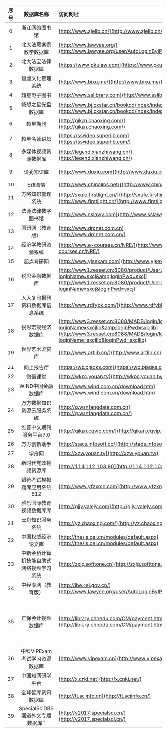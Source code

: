 | 序号 |                数据库名称                | 访问网址                                                                                                                                                                        | 免费访问方式                                                                                                                                                                                                                                                     |
| :--: | :--------------------------------------: | :------------------------------------------------------------------------------------------------------------------------------------------------------------------------------ | :--------------------------------------------------------------------------------------------------------------------------------------------------------------------------------------------------------------------------------------------------------------- |
|  0  |              浙江网络图书馆              | [http://www.zjelib.cn/](http://www.zjelib.cn/)                                                                                                                                     |                                                                                                                                                                                                                                                                  |
|  1  |          北大法意案例教学数据库          | [http://www.lawyee.org/](http://www.lawyee.org/user/AutoLoginByIP.asp)                                                                                                             | 账号密码为：sxcjlaw                                                                                                                                                                                                                                              |
|  2  |            北大法宝法律数据库            | [https://www.pkulaw.com](https://www.pkulaw.com/)                                                                                                                                  | 账号：山西财经大学<br />密码：123456                                                                                                                                                                                                                             |
|  3  |             碧虚文化管理系统             | [http://www.bixu.me/](http://www.bixu.me/)                                                                                                                                         | 账号密码：bixu2020                                                                                                                                                                                                                                               |
|  4  |               超星电子图书               | [http://www.sslibrary.com](http://www.sslibrary.com/)                                                                                                                              | 账号：sxcj  密码：sxcjdx@0318                                                                                                                                                                                                                                    |
|  5  |            畅想之星光盘数据库            | [http://www.bj.cxstar.cn/bookcd/index/index.do](http://www.bj.cxstar.cn/bookcd/index/index.do)                                                                                     | 账号：sxcjdx``密码：111111                                                                                                                                                                                                                                       |
|  6  |                 超星期刊                 | [http://qikan.chaoxing.com/](http://qikan.chaoxing.com/)                                                                                                                           | 无须账密  全库免费开放访问                                                                                                                                                                                                                                       |
|  7  |               超星名师讲坛               | [https://ssvideo.superlib.com](https://ssvideo.superlib.com/)                                                                                                                      | 单位：山西财经大学  账号：sxcj 密码：sxcjdx@0318                                                                                                                                                                                                                 |
|  8  |           多媒体视频资源数据库           | [http://legend.xianzhiwang.cn/](http://legend.xianzhiwang.cn/)                                                                                                                     | 无须账密  全库免费开放访问                                                                                                                                                                                                                                       |
|  9  |                读秀知识库                | [http://www.duxiu.com](http://www.duxiu.com/)                                                                                                                                      | 账号：sxcj  密码：sxcjdx@0318<br />账号: `sxstsg2`　密码: `sxst#09072@dx`                                                                                                                                                                                    |
|  10  |                 E线图情                 | [http://www.chinalibs.net/](http://www.chinalibs.net/)                                                                                                                             | 账号密码：exiantuqing2020                                                                                                                                                                                                                                        |
|  11  |             方略知识管理系统             | [http://sxufe.firstlight.cn/](http://sxufe.firstlight.cn/)或[http://www.firstlight.cn/](http://www.firstlight.cn/)                                                                    | 账号密码：fanglve2020                                                                                                                                                                                                                                            |
|  12  |            法源法律数字图书馆            | [http://www.sslawy.com](http://www.sslawy.com/)                                                                                                                                    | 单位编码：sxcjdx<br />账号：814371@lawy.org 密码：21675605                                                                                                                                                                                                       |
|  13  |             国研网（教育版）             | [http://www.drcnet.com.cn](http://www.drcnet.com.cn/)                                                                                                                              | 全库免费开放访问                                                                                                                                                                                                                                                 |
|  14  |            经济学教研资源系统            | [http://www.e-courses.cn/NRE/](http://www.e-courses.cn/NRE/)                                                                                                                       | 部分开放                                                                                                                                                                                                                                                         |
|  15  |                起点考研网                | [http://www.yjsexam.com](http://www.yjsexam.com/)                                                                                                                                  | 微信关注公众号注册可访问                                                                                                                                                                                                                                         |
|  16  |              锐思金融数据库              | [http://www1.resset.cn:8080/product/UserLogin?loginName=sxcj&amp;loginPwd=sxcj](http://www1.resset.cn:8080/product/UserLogin?loginName=sxcj&loginPwd=sxcj)                         | 无须账密  全库免费开放访问                                                                                                                                                                                                                                       |
|  17  |      人大复印报刊资料数据库信息系统      | [http://www.rdfybk.com/](http://www.rdfybk.com/)                                                                                                                                   | 账号：pingan2020密码：pingan2020                                                                                                                                                                                                                                 |
|  18  |            锐思宏观经济数据库            | [http://www3.resset.cn:8088/MADB/login/login.action?loginName=sxcjlib&amp;loginPwd=sxcjlib](http://www3.resset.cn:8088/MADB/login/login.action?loginName=sxcjlib&loginPwd=sxcjlib) | 无须账密  全库免费开放访问                                                                                                                                                                                                                                       |
|  19  |              世界艺术鉴赏库              | [http://www.artlib.cn/](http://www.artlib.cn/)                                                                                                                                     | 账号we2020  密码we2020                                                                                                                                                                                                                                           |
|     |                                         |                                                                                                                                                                                 |                                                                                                                                                                                                                                                                  |
|  21  |                网上报告厅                | [https://wb.bjadks.com](https://wb.bjadks.com/)                                                                                                                                    | 无须账密  全库免费开放访问                                                                                                                                                                                                                                       |
|  22  |                 微信课堂                 | [http://wkpc.youan.tv](http://wkpc.youan.tv/)                                                                                                                                      | 远程账密开放访问（用户名：sxcd  密码：sxcd）                                                                                                                                                                                                                     |
|  23  |            WIND中国金融数据库            | [http://www.wind.com.cn/download.htm](http://www.wind.com.cn/download.htm)                                                                                                         | 无须账密  全库免费开放访问                                                                                                                                                                                                                                       |
|  24  |        万方数据知识资源云服务系统        | [http://g.wanfangdata.com.cn](http://g.wanfangdata.com.cn/)                                                                                                                        | 账号wfsxcjdx2020密码wfsxcjdx2020                                                                                                                                                                                                                                 |
|  25  |         维普中文期刊服务平台7.0         | [http://qikan.cqvip.com/](http://qikan.cqvip.com/)                                                                                                                                 | 无须账密  全库免费开放访问                                                                                                                                                                                                                                       |
|  26  |               万方创新助手               | [http://stads.infosoft.cc/](http://stads.infosoft.cc/)                                                                                                                             | 无须账密  全库免费开放访问                                                                                                                                                                                                                                       |
|  27  |                  学舟网                  | [http://xzw.youan.tv](http://xzw.youan.tv/)                                                                                                                                        | 无须账密  全库免费开放访问                                                                                                                                                                                                                                       |
|  28  |           新时代党政视频资源库           | [http://114.112.103.90](http://114.112.103.90/)                                                                                                                                    | 全库免费开放访问                                                                                                                                                                                                                                                 |
|  29  |       银符考试模拟题库应用系统B12       | [http://www.yfzxmn.com](http://www.yfzxmn.com/)                                                                                                                                    | wap端用户自行注册即可免费使用                                                                                                                                                                                                                                    |
|  30  |         雅乐国际教育视频数据库库         | [http://gjjy.yalejy.com](http://gjjy.yalejy.com/)                                                                                                                                  | 无须账密  全库免费开放访问                                                                                                                                                                                                                                       |
|  31  |             云舟知识服务系统             | [http://yz.chaoxing.com/](http://yz.chaoxing.com/)                                                                                                                                 | 无须账密  全库免费开放访问                                                                                                                                                                                                                                       |
|  32  |            中国权威经济论文库            | [http://thesis.cei.cn/modules/default.aspx](http://thesis.cei.cn/modules/default.aspx)                                                                                             | 无须账密  全库免费开放访问                                                                                                                                                                                                                                       |
|  33  | 中新金桥计算机技能自助式网络视频学习系统 | [http://zxjq.softtone.cn](http://zxjq.softtone.cn/)                                                                                                                                | VPN登录注册后全网访问                                                                                                                                                                                                                                            |
|  34  |            中经专网（教育版）            | [](http://ibe.cei.gov.cn/)[http://ibe.cei.gov.cn/](http://www.lawyee.org/user/AutoLoginByIP.asp)                                                                                   | 无须账密  全库免费开放访问                                                                                                                                                                                                                                       |
|  35  |            正保会计视频数据库            | [http://library.chnedu.com/CM/payment.html](http://library.chnedu.com/CM/payment.html)                                                                                             | "第一步：登陆：[http://library.chnedu.com/CM/payment.html](http://library.chnedu.com/CM/payment.html)输入：户名：wuhan2020，密码：jiayou2020<br />第二步：登陆成功后，再次访问：[http://library.chnedu.com/CM/payment.html](http://library.chnedu.com/CM/payment.html) |
|  36  |      中科VIPExam考试学习资源数据库      | [http://www.vipexam.cn](http://www.vipexam.cn/)                                                                                                                                    | 无须账密 全库免费开放访问                                                                                                                                                                                                                                        |
|  37  |             中国知网研学平台             | [http://x.cnki.net](http://x.cnki.net/)                                                                                                                                            | 无须账密 全库免费开放访问                                                                                                                                                                                                                                        |
|  38  |            全球智库资讯数据库            | [http://tt.sciinfo.cn](http://tt.sciinfo.cn/)                                                                                                                                      | 无须账密 全库免费开放访问                                                                                                                                                                                                                                        |
|  39  |    SpecialSciDBS国道外文专题数据库``    | [http://v2017.specialsci.cn/](http://v2017.specialsci.cn/)                                                                                                                         | 免费申请VIP帐户，注册后可在一年内免费使用                                                                                                                                                                                                                        |
